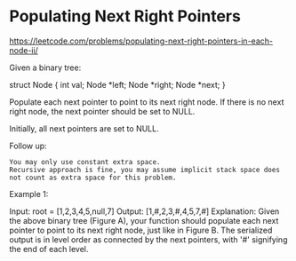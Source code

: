 # Populating Next Right Pointers

https://leetcode.com/problems/populating-next-right-pointers-in-each-node-ii/

Given a binary tree:

struct Node {
    int val;
    Node *left;
    Node *right;
    Node *next;
}

Populate each next pointer to point to its next right node. If there is no next right node, the next pointer should be set to NULL.

Initially, all next pointers are set to NULL.

 

Follow up:

    You may only use constant extra space.
    Recursive approach is fine, you may assume implicit stack space does not count as extra space for this problem.

 

Example 1:

Input: root = [1,2,3,4,5,null,7]
Output: [1,#,2,3,#,4,5,7,#]
Explanation: Given the above binary tree (Figure A), your function should populate each next pointer to point to its next right node, just like in Figure B. The serialized output is in level order as connected by the next pointers, with '#' signifying the end of each level.
